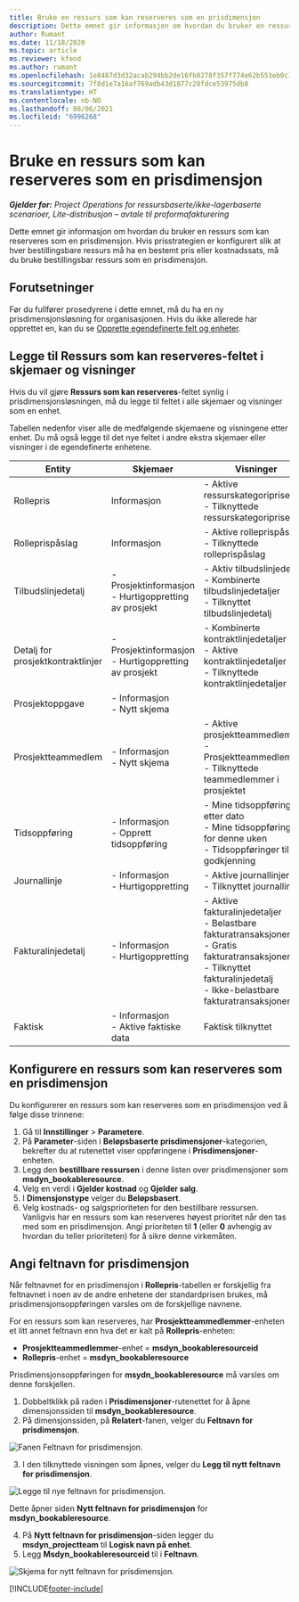```yaml
---
title: Bruke en ressurs som kan reserveres som en prisdimensjon
description: Dette emnet gir informasjon om hvordan du bruker en ressurs som kan reserveres som en prisdimensjon.
author: Rumant
ms.date: 11/18/2020
ms.topic: article
ms.reviewer: kfend
ms.author: rumant
ms.openlocfilehash: 1e8487d3d32acab294bb2de16fb0278f357f774e62b553eb0c1ebd5b6246e332
ms.sourcegitcommit: 7f8d1e7a16af769adb43d1877c28fdce53975db8
ms.translationtype: HT
ms.contentlocale: nb-NO
ms.lasthandoff: 08/06/2021
ms.locfileid: "6996268"
---
```

# <a name="use-a-bookable-resource-as-a-pricing-dimension"></a>Bruke en ressurs som kan reserveres som en prisdimensjon

 _**Gjelder for:** Project Operations for ressursbaserte/ikke-lagerbaserte scenarioer, Lite-distribusjon – avtale til proformafakturering_ 

Dette emnet gir informasjon om hvordan du bruker en ressurs som kan reserveres som en prisdimensjon. Hvis prisstrategien er konfigurert slik at hver bestillingsbare ressurs må ha en bestemt pris eller kostnadssats, må du bruke bestillingsbar ressurs som en prisdimensjon.

## <a name="prerequisites"></a>Forutsetninger
Før du fullfører prosedyrene i dette emnet, må du ha en ny prisdimensjonsløsning for organisasjonen. Hvis du ikke allerede har opprettet en, kan du se [Opprette egendefinerte felt og enheter](../pricing-costing/create-custom-fields-entities-pricing-dimensions.md).

## <a name="add-the-bookable-resource-field-to-forms-and-views"></a>Legge til Ressurs som kan reserveres-feltet i skjemaer og visninger
Hvis du vil gjøre **Ressurs som kan reserveres**-feltet synlig i prisdimensjonsløsningen, må du legge til feltet i alle skjemaer og visninger som en enhet.

Tabellen nedenfor viser alle de medfølgende skjemaene og visningene etter enhet. Du må også legge til det nye feltet i andre ekstra skjemaer eller visninger i de egendefinerte enhetene.

|   Entity        | Skjemaer   |Visninger        |
| ------------------------------|---------------------------------|----------------------------------|
|  Rollepris| Informasjon | - Aktive ressurskategoripriser<br> - Tilknyttede ressurskategoripriser |
|  Rolleprispåslag| Informasjon| - Aktive rolleprispåslag<br>- Tilknyttede rolleprispåslag |
|  Tilbudslinjedetalj| - Prosjektinformasjon<br>- Hurtigoppretting av prosjekt| - Aktiv tilbudslinjedetalj<br>- Kombinerte tilbudslinjedetaljer<br>- Tilknyttet tilbudslinjedetalj |
|  Detalj for prosjektkontraktlinjer| - Prosjektinformasjon<br>- Hurtigoppretting av prosjekt| - Kombinerte kontraktlinjedetaljer<br>- Aktive kontraktlinjedetaljer<br>- Tilknyttede kontraktlinjedetaljer |
|  Prosjektoppgave| - Informasjon<br>- Nytt skjema| &nbsp; |
|  Prosjektteammedlem| - Informasjon<br>- Nytt skjema| - Aktive prosjektteammedlemmer<br>- Prosjektteammedlemmer<br>- Tilknyttede teammedlemmer i prosjektet |
|  Tidsoppføring| - Informasjon<br>- Opprett tidsoppføring| - Mine tidsoppføringer etter dato<br>- Mine tidsoppføringer for denne uken<br>- Tidsoppføringer til godkjenning|
|  Journallinje| - Informasjon<br>- Hurtigoppretting| - Aktive journallinjer<br>- Tilknyttet journallinje |
|  Fakturalinjedetalj| - Informasjon<br>- Hurtigoppretting| - Aktive fakturalinjedetaljer<br>- Belastbare fakturatransaksjoner<br>- Gratis fakturatransaksjoner<br>- Tilknyttet fakturalinjedetalj <br>- Ikke-belastbare fakturatransaksjoner|
|  Faktisk| - Informasjon<br>- Aktive faktiske data| Faktisk tilknyttet |

## <a name="set-up-a-bookable-resource-as-a-pricing-dimension"></a>Konfigurere en ressurs som kan reserveres som en prisdimensjon
Du konfigurerer en ressurs som kan reserveres som en prisdimensjon ved å følge disse trinnene:

1. Gå til **Innstillinger** > **Parametere**. 
2. På **Parameter**-siden i **Beløpsbaserte prisdimensjoner**-kategorien, bekrefter du at rutenettet viser oppføringene i **Prisdimensjoner**-enheten. 
2. Legg den **bestillbare ressursen** i denne listen over prisdimensjoner som **msdyn_bookableresource**. 
3. Velg en verdi i **Gjelder kostnad** og **Gjelder salg**.
4. I **Dimensjonstype** velger du **Beløpsbasert**. 
5. Velg kostnads- og salgsprioriteten for den bestillbare ressursen. Vanligvis har en ressurs som kan reserveres høyest prioritet når den tas med som en prisdimensjon. Angi prioriteten til **1** (eller **0** avhengig av hvordan du teller prioriteten) for å sikre denne virkemåten.

## <a name="set-up-pricing-dimension-field-names"></a>Angi feltnavn for prisdimensjon

Når feltnavnet for en prisdimensjon i **Rollepris**-tabellen er forskjellig fra feltnavnet i noen av de andre enhetene der standardprisen brukes, må prisdimensjonsoppføringen varsles om de forskjellige navnene.  

For en ressurs som kan reserveres, har **Prosjektteammedlemmer**-enheten et litt annet feltnavn enn hva det er kalt på **Rollepris**-enheten: 

 - **Prosjektteammedlemmer**-enhet = **msdyn_bookableresourceid**
 - **Rollepris**-enhet = **msdyn_bookableresource**

Prisdimensjonsoppføringen for **msydn_bookableresource** må varsles om denne forskjellen.

1. Dobbeltklikk på raden i **Prisdimensjoner**-rutenettet for å åpne dimensjonssiden til **msdyn_bookableresource**.
2. På dimensjonssiden, på **Relatert**-fanen, velger du **Feltnavn for prisdimensjon**.

  ![Fanen Feltnavn for prisdimensjon.](media/PD-fieldname.png)

3. I den tilknyttede visningen som åpnes, velger du **Legg til nytt feltnavn for prisdimensjon**.

  ![Legge til nye feltnavn for prisdimensjon.](media/Add-NewPD-fieldname.png)

  Dette åpner siden **Nytt feltnavn for prisdimensjon** for **msdyn_bookableresource**. 

4. På **Nytt feltnavn for prisdimensjon**-siden legger du **msdyn_projectteam** til **Logisk navn på enhet**.
5. Legg  **Msdyn_bookableresourceid** til i **Feltnavn**.

 ![Skjema for nytt feltnavn for prisdimensjon.](media/PD-fieldname-Added.png)


[!INCLUDE[footer-include](../includes/footer-banner.md)]